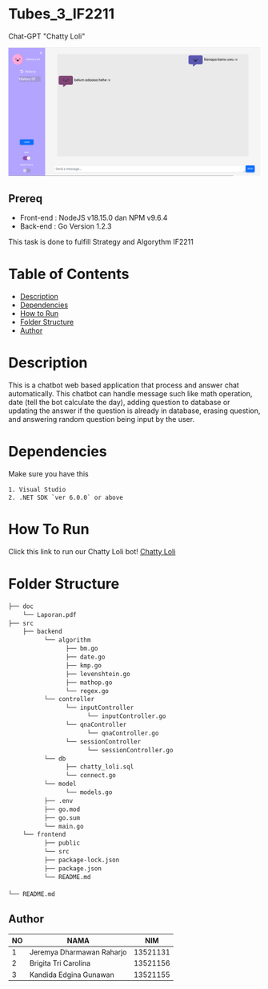 # Tubes_3_IF2211

Chat-GPT "Chatty Loli"

<p align="center">
  <img src="etc/chatty-loli.png" title="chatty loli">
</p>

## Prereq

- Front-end : NodeJS v18.15.0 dan NPM v9.6.4 
- Back-end : Go Version 1.2.3

This task is done to fulfill Strategy and Algorythm IF2211

# Table of Contents
* [Description](#markdown-header-description)
* [Dependencies](#markdown-header-dependencies)
* [How to Run](#markdown-header-how-to-run)
* [Folder Structure](#markdown-header-folder-structure)
* [Author](#markdown-header-author)

# Description
This is a chatbot web based application that process and answer chat automatically. This chatbot can handle message such like math operation, date (tell the bot calculate the day), adding question to database or updating the answer if the question is already in database, erasing question, and answering random question being input by the user.

# Dependencies
Make sure you have this
```
1. Visual Studio
2. .NET SDK `ver 6.0.0` or above
```

# How To Run
Click this link to run our Chatty Loli bot!
[Chatty Loli](https://tubes3-if-2211-yx64.vercel.app/) 


# Folder Structure
```bash                             
├── doc
    └── Laporan.pdf
├── src
    ├── backend
          └── algorithm
                ├── bm.go
                ├── date.go
                ├── kmp.go
                ├── levenshtein.go
                ├── mathop.go
                └── regex.go
          └── controller
                └── inputController
                      └── inputController.go
                └── qnaController
                      └── qnaController.go
                └── sessionController
                      └── sessionController.go
          └── db
                ├── chatty_loli.sql
                └── connect.go
          └── model
                └── models.go
          ├── .env
          ├── go.mod
          ├── go.sum
          └── main.go
    └── frontend
          ├── public
          └── src
          ├── package-lock.json
          ├── package.json
          └── README.md

└── README.md
```


## Author
| NO | NAMA | NIM |
--- | --- | --- |
| 1 | Jeremya Dharmawan Raharjo | 13521131 |
| 2 | Brigita Tri Carolina | 13521156 |
| 3 | Kandida Edgina Gunawan | 13521155 |
